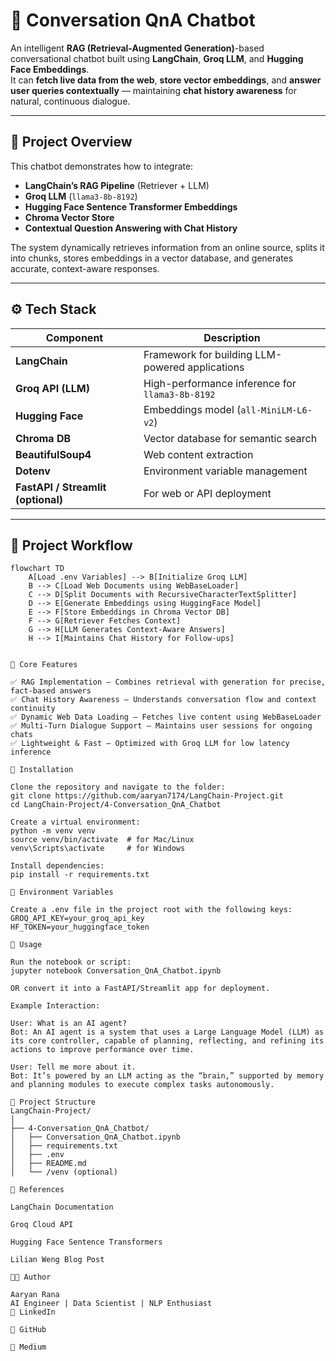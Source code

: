 # 🧠 Conversation QnA Chatbot

An intelligent **RAG (Retrieval-Augmented Generation)**-based conversational chatbot built using **LangChain**, **Groq LLM**, and **Hugging Face Embeddings**.  
It can **fetch live data from the web**, **store vector embeddings**, and **answer user queries contextually** — maintaining **chat history awareness** for natural, continuous dialogue.

---

## 🚀 Project Overview

This chatbot demonstrates how to integrate:
- **LangChain’s RAG Pipeline** (Retriever + LLM)
- **Groq LLM** (`llama3-8b-8192`)
- **Hugging Face Sentence Transformer Embeddings**
- **Chroma Vector Store**
- **Contextual Question Answering with Chat History**

The system dynamically retrieves information from an online source, splits it into chunks, stores embeddings in a vector database, and generates accurate, context-aware responses.

---

## ⚙️ Tech Stack

| Component | Description |
|------------|-------------|
| **LangChain** | Framework for building LLM-powered applications |
| **Groq API (LLM)** | High-performance inference for `llama3-8b-8192` |
| **Hugging Face** | Embeddings model (`all-MiniLM-L6-v2`) |
| **Chroma DB** | Vector database for semantic search |
| **BeautifulSoup4** | Web content extraction |
| **Dotenv** | Environment variable management |
| **FastAPI / Streamlit (optional)** | For web or API deployment |

---

## 🧩 Project Workflow

```mermaid
flowchart TD
    A[Load .env Variables] --> B[Initialize Groq LLM]
    B --> C[Load Web Documents using WebBaseLoader]
    C --> D[Split Documents with RecursiveCharacterTextSplitter]
    D --> E[Generate Embeddings using HuggingFace Model]
    E --> F[Store Embeddings in Chroma Vector DB]
    F --> G[Retriever Fetches Context]
    G --> H[LLM Generates Context-Aware Answers]
    H --> I[Maintains Chat History for Follow-ups]


🧠 Core Features

✅ RAG Implementation – Combines retrieval with generation for precise, fact-based answers
✅ Chat History Awareness – Understands conversation flow and context continuity
✅ Dynamic Web Data Loading – Fetches live content using WebBaseLoader
✅ Multi-Turn Dialogue Support – Maintains user sessions for ongoing chats
✅ Lightweight & Fast – Optimized with Groq LLM for low latency inference

🧰 Installation

Clone the repository and navigate to the folder:
git clone https://github.com/aaryan7174/LangChain-Project.git
cd LangChain-Project/4-Conversation_QnA_Chatbot

Create a virtual environment:
python -m venv venv
source venv/bin/activate  # for Mac/Linux
venv\Scripts\activate     # for Windows

Install dependencies:
pip install -r requirements.txt

🔑 Environment Variables

Create a .env file in the project root with the following keys:
GROQ_API_KEY=your_groq_api_key
HF_TOKEN=your_huggingface_token

🧠 Usage

Run the notebook or script:
jupyter notebook Conversation_QnA_Chatbot.ipynb

OR convert it into a FastAPI/Streamlit app for deployment.

Example Interaction:

User: What is an AI agent?
Bot: An AI agent is a system that uses a Large Language Model (LLM) as its core controller, capable of planning, reflecting, and refining its actions to improve performance over time.

User: Tell me more about it.
Bot: It’s powered by an LLM acting as the “brain,” supported by memory and planning modules to execute complex tasks autonomously.

📂 Project Structure
LangChain-Project/
│
├── 4-Conversation_QnA_Chatbot/
│   ├── Conversation_QnA_Chatbot.ipynb
│   ├── requirements.txt
│   ├── .env
│   ├── README.md
│   └── /venv (optional)

📖 References

LangChain Documentation

Groq Cloud API

Hugging Face Sentence Transformers

Lilian Weng Blog Post

👨‍💻 Author

Aaryan Rana
AI Engineer | Data Scientist | NLP Enthusiast
🔗 LinkedIn

🔗 GitHub

🔗 Medium
